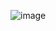![image](https://github.com/WalkerSchaar/Clipper_Guard/assets/132508530/b736f078-c29e-4e0d-9feb-736e94e5c0b4)

